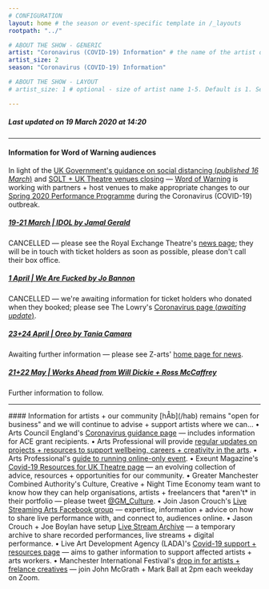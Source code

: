 ```yaml
---
# CONFIGURATION
layout: home # the season or event-specific template in /_layouts
rootpath: "../"

# ABOUT THE SHOW - GENERIC
artist: "Coronavirus (COVID-19) Information" # the name of the artist or company
artist_size: 2
season: "Coronavirus (COVID-19) Information"

# ABOUT THE SHOW - LAYOUT
# artist_size: 1 # optional - size of artist name 1-5. Default is 1. Set longer names to lower values

---
```

##### *Last updated on 19 March 2020 at 14:20*        
          
<hr>          
           
#### Information for Word of Warning audiences          
In light of the <a href="http://www.gov.uk/government/publications/covid-19-guidance-on-social-distancing-and-for-vulnerable-people/guidance-on-social-distancing-for-everyone-in-the-uk-and-protecting-older-people-and-vulnerable-adults" target="_blank">UK Government's guidance on social distancing (*published 16 March*)</a> and <a href="http://officiallondontheatre.com/coronavirus-information" target="_blank">SOLT + UK Theatre venues closing</a> — [Word of Warning](/) is working with partners + host venues to make appropriate changes to our [Spring 2020 Performance Programme](/current/2020-springsummer) during the Coronavirus (COVID-19) outbreak.                 
         
##### [19-21 March | *IDOL* by Jamal Gerald](/current/2020-springsummer/gerald)        
CANCELLED — please see the Royal Exchange Theatre's <a href="http://www.royalexchange.co.uk/news" target="_blank">news page</a>; they will be in touch with ticket holders as soon as possible, please don't call their box office.          
##### [1 April | *We Are Fucked* by Jo Bannon](/current/2020-springsummer/bannon)       
CANCELLED — we're awaiting information for ticket holders who donated when they booked; please see The Lowry's <a href="http://thelowry.com/coronavirus/" target="_blank">Coronavirus page (*awaiting update*)</a>.
##### [23+24 April | *Oreo* by Tania Camara](/current/2020-springsummer/camara)       
Awaiting further information — please see Z-arts' <a href="https://www.z-arts.org" target="_blank">home page for news</a>.            
##### [21+22 May | Works Ahead from Will Dickie + Ross McCaffrey](/current/2020-worksahead)       
Further information to follow.       

<hr>          
#### Information for artists + our community         
[hÅb](/hab) remains "open for business" and we will continue to advise + support artists where we can…        
• Arts Council England's <a href="http://artscouncil.org.uk/covid-19" target="_blank">Coronavirus guidance page</a> — includes information for ACE grant recipients.           
• Arts Professional will provide <a href="http://www.artsprofessional.co.uk/magazine/article/stay-well-supported-and-creative-our-new-microsite-covid-19-updates" target="_blank">regular updates on projects + resources to support wellbeing, careers + creativity in the arts</a>.          
• Arts Professional's <a href="http://www.artsprofessional.co.uk/news/covid-19-connecting-online-during-social-distancing" target="_blank">guide to running online-only event</a>.           
• Exeunt Magazine's <a href="http://exeuntmagazine.com/features/covid-19-resources-uk-theatre-freelancers" target="_blank">Covid-19 Resources for UK Theatre page</a> — an evolving collection of advice, resources + opportunities for our community.        
• Greater Manchester Combined Authority's Culture, Creative + Night Time Economy team want to know how they can help organisations, artists + freelancers that *aren't* in their portfolio — please tweet <a href="http://twitter.com/GM_Culture" target="_blank">@GM_Culture</a>.        
• Join Jason Crouch's <a href="http://www.facebook.com/groups/livestreamingarts" target="_blank">Live Streaming Arts Facebook group</a> — expertise, information + advice on how to share live performance with, and connect to, audiences online.         
• Jason Crouch + Joe Boylan have setup <a href="http://livestreamarchive.tumblr.com" target="_blank">Live Stream Archive</a> — a temporary archive to share recorded performances, live streams + digital performance.          
• Live Art Development Agency (LADA)'s <a href="http://www.thisisliveart.co.uk/resources/covid-19-support-resources" target="_blank">Covid-19 support + resources page</a> — aims to gather information to support affected artists + arts workers.         
• Manchester International Festival's <a href="http://mif.co.uk/mif-drop-in-artists-freelance-creatives" target="_blank">drop in for artists + frelance creatives</a> — join John McGrath + Mark Ball at 2pm each weekday on Zoom.
